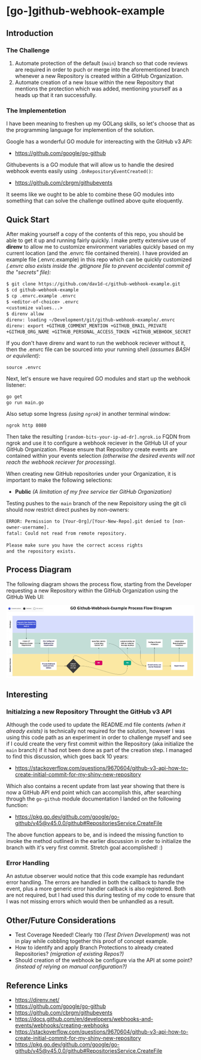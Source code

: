 # [go-]github-webhook-example

## Introduction

### The Challenge

1. Automate protection of the default (`main`) branch so that code reviews are required in order to puch or merge into the aforementioned branch whenever a new Repository is created within a GitHub Organization.
1. Automate creation of a new Issue within the new Repository that mentions the protection which was added, mentioning yourself as a heads up that it ran successfully.

### The Implementetion

I have been meaning to freshen up my GOLang skills, so let's choose that as the programming language for implemention of the solution.

Google has a wonderful GO module for intereacting with the GitHub v3 API: 
* https://github.com/google/go-github

Githubevents is a GO module that will allow us to handle the desired webhook events easily using `.OnRepositoryEventCreated()`: 
* https://github.com/cbrgm/githubevents

It seems like we ought to be able to combine these GO modules into something that can solve the challenge outlined above quite eloquently.

## Quick Start

After making yourself a copy of the contents of this repo, you should be able to get it up and running fairly quickly. I make pretty extensive use of **direnv** to allow me to customize environment variables quickly based on my current location (and the .envrc file contained therein). I have provided an example file (.envrc.example) in this repo which can be quickly customized *(.envrc also exists inside the .gitignore file to prevent accidental commit of the "secrets" file):*

```
$ git clone https://github.com/dav1d-c/github-webhook-example.git
$ cd github-webhook-example
$ cp .envrc.example .envrc
$ <editor-of-choice> .envrc
<customize values...>
$ direnv allow
direnv: loading ~/Development/git/github-webhook-example/.envrc
direnv: export +GITHUB_COMMENT_MENTION +GITHUB_EMAIL_PRIVATE +GITHUB_ORG_NAME +GITHUB_PERSONAL_ACCESS_TOKEN +GITHUB_WEBHOOK_SECRET
```

If you don't have direnv and want to run the webhook reciever without it, then the .envrc file can be sourced into your running shell *(assumes BASH or equivilent):*

```
source .envrc
```

Next, let's ensure we have required GO modules and start up the webhook listener:

```
go get
go run main.go
```

Also setup some Ingress *(using `ngrok`)* in another terminal window:

```
ngrok http 8080
```

Then take the resulting `[random-bits-your-ip-ad-dr].ngrok.io` FQDN from ngrok and use it to configure a webhook reciever in the GitHub UI of your GitHub Organization. Please ensure that Repository create events are contained within your events selection *(otherwise the desired events will not reach the webhook reciever for processing).*

When creating new GitHub repositories under your Organization, it is important to make the following selections:
* **Public** *(A limitation of my free service tier GitHub Organization)*

Testing pushes to the `main` branch of the new Repoisitory using the git cli should now restrict direct pushes by non-owners:

```
ERROR: Permission to [Your-Org]/[Your-New-Repo].git denied to [non-owner-username].
fatal: Could not read from remote repository.

Please make sure you have the correct access rights
and the repository exists.
```

## Process Diagram

The following diagram shows the process flow, starting from the Developer requesting a new Repository within the GitHub Organization using the GitHub Web UI:

![Process Flow Diagram](https://github.com/dav1d-c/github-webhook-example/blob/main/imgs/process-flow.jpg?raw=true "Process Flow Diagram")

## Interesting

### Initialzing a new Repository Throught the GitHub v3 API

Although the code used to update the README.md file contents *(when it already exists)* is technically not required for the solution, however I was using this code path as an experiment in order to challenge myself and see if I could create the very first commit within the Repository (aka initialize the `main` branch) if it had not been done as part of the creation step. I managed to find this discussion, which goes back 10 years:

* https://stackoverflow.com/questions/9670604/github-v3-api-how-to-create-initial-commit-for-my-shiny-new-repository

Which also contains a recent update from last year showing that there is now a GitHub API end point which can accomplish this, after searching through the `go-github` module documentation I landed on the following function:

* https://pkg.go.dev/github.com/google/go-github/v45@v45.0.0/github#RepositoriesService.CreateFile

The above function appears to be, and is indeed the missing function to invoke the method outlined in the earlier discussion in order to initialize the branch with it's very first commit. Stretch goal accomplished! :)

### Error Handling

An astutue observer would notice that this code example has redundant error handling. The errors are handled in both the callback to handle the event, plus a more generic error handler callback is also registered. Both are not required, but I had used this during testing of my code to ensure that I was not missing errors which would then be unhandled as a result.

## Other/Future Considerations

* Test Coverage Needed! Clearly `TDD` *(Test Driven Development)* was not in play while cobbling together this proof of concept example.
* How to identify and apply Branch Protections to already created Repositories? *(migration of existing Repos?)*
* Should creation of the webhook be configure via the API at some point? *(instead of relying on manual configuration?)*

## Reference Links

* https://direnv.net/
* https://github.com/google/go-github
* https://github.com/cbrgm/githubevents
* https://docs.github.com/en/developers/webhooks-and-events/webhooks/creating-webhooks
* https://stackoverflow.com/questions/9670604/github-v3-api-how-to-create-initial-commit-for-my-shiny-new-repository
* https://pkg.go.dev/github.com/google/go-github/v45@v45.0.0/github#RepositoriesService.CreateFile

